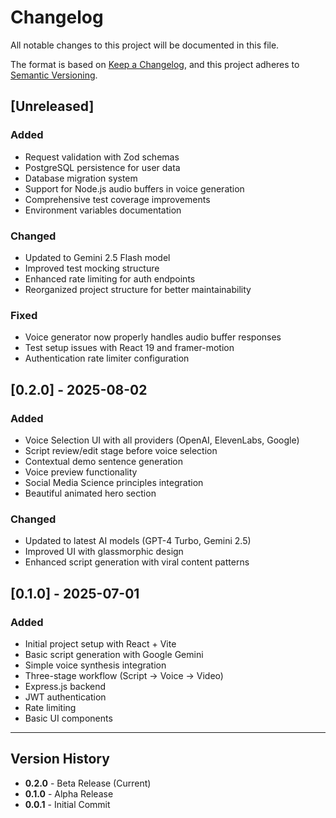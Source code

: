 # Changelog

All notable changes to this project will be documented in this file.

The format is based on [Keep a Changelog](https://keepachangelog.com/en/1.0.0/),
and this project adheres to [Semantic Versioning](https://semver.org/spec/v2.0.0.html).

## [Unreleased]

### Added
- Request validation with Zod schemas
- PostgreSQL persistence for user data
- Database migration system
- Support for Node.js audio buffers in voice generation
- Comprehensive test coverage improvements
- Environment variables documentation

### Changed
- Updated to Gemini 2.5 Flash model
- Improved test mocking structure
- Enhanced rate limiting for auth endpoints
- Reorganized project structure for better maintainability

### Fixed
- Voice generator now properly handles audio buffer responses
- Test setup issues with React 19 and framer-motion
- Authentication rate limiter configuration

## [0.2.0] - 2025-08-02

### Added
- Voice Selection UI with all providers (OpenAI, ElevenLabs, Google)
- Script review/edit stage before voice selection
- Contextual demo sentence generation
- Voice preview functionality
- Social Media Science principles integration
- Beautiful animated hero section

### Changed
- Updated to latest AI models (GPT-4 Turbo, Gemini 2.5)
- Improved UI with glassmorphic design
- Enhanced script generation with viral content patterns

## [0.1.0] - 2025-07-01

### Added
- Initial project setup with React + Vite
- Basic script generation with Google Gemini
- Simple voice synthesis integration
- Three-stage workflow (Script → Voice → Video)
- Express.js backend
- JWT authentication
- Rate limiting
- Basic UI components

---

## Version History

- **0.2.0** - Beta Release (Current)
- **0.1.0** - Alpha Release
- **0.0.1** - Initial Commit